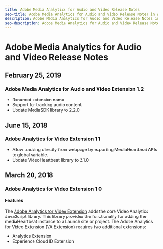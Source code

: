 ```yaml
---
title: Adobe Media Analytics for Audio and Video Release Notes
seo-title: Adobe Media Analytics for Audio and Video Release Notes in Adobe Launch
description: Adobe Media Analytics for Audio and Video Release Notes in Adobe Launch
seo-description: Adobe Media Analytics for Audio and Video Release Notes in Adobe Launch
---
```


# Adobe Media Analytics for Audio and Video Release Notes

## February 25, 2019

### Adobe Media Analytics for Audio and Video Extension 1.2

* Renamed extension name
* Support for tracking audio content.
* Update MediaSDK library to 2.2.0

## June 15, 2018

### Adobe Analytics for Video Extension 1.1

* Allow tracking directly from webpage by exporting MediaHeartbeat APIs to global variable.
* Update VideoHeartbeat library to 2.1.0

## March 20, 2018

### Adobe Analytics for Video Extension 1.0

#### **Features**

The [Adobe Analytics for Video Extension](https://docs.adobelaunch.com/~/revisions/-LQ4_HLM1dDQ-xmk_oOu/extension-reference/web/adobe-analytics-for-video-extension) adds the core Video Analytics JavaScript library. This library provides the functionality for adding the mediaHeartbeat instance to a Launch site or project. The Adobe Analytics for Video Extension (VA Extension) requires two additional extensions:

* Analytics Extension
* Experience Cloud ID Extension
